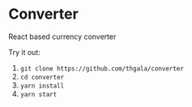 # Converter
React based currency converter

Try it out:

1) `git clone https://github.com/thgala/converter`
2) `cd converter`
3) `yarn install`
4) `yarn start`
